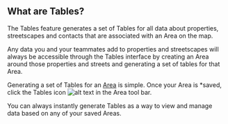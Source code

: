 ## What are Tables?
The Tables feature generates a set of Tables for all data about properties, streetscapes and contacts that are associated with an Area on the map. 

Any data you and your teammates add to properties and streetscapes will always be accessible through the Tables interface by creating an Area around those properties and streets and generating a set of tables for that Area. 

Generating a set of Tables for an [Area](https://www.citiesense.com/docs/pages/02-Getting%20Started.md) is simple. 
Once your Area is *saved, click the Tables icon 
![alt text](https://farm5.staticflickr.com/4416/36903352205_d054ce0434_s.jpg "Tables icon") in the Area tool bar. 

You can always instantly generate Tables as a way to view and manage data based on any of your saved Areas. 

